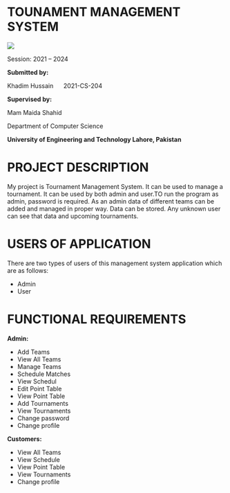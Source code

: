 # TOUNAMENT MANAGEMENT SYSTEM

![](media/image1.png)

Session: 2021 – 2024

**Submitted by:**

Khadim Hussain      2021-CS-204

**Supervised by:**

Mam Maida Shahid

Department of Computer Science

**University of Engineering and Technology Lahore, Pakistan**



# PROJECT DESCRIPTION

My project is Tournament Management System. It can be used to manage a
tournament. It can be used by both admin and user.TO run the program as
admin, password is required. As an admin data of different teams can be
added and managed in proper way. Data can be stored. Any unknown user
can see that data and upcoming tournaments.

# USERS OF APPLICATION

There are two types of users of this management system application which
are as follows:

  - Admin
  - User

# FUNCTIONAL REQUIREMENTS

**Admin:**
  - Add Teams
  - View All Teams
  - Manage Teams
  - Schedule Matches
  - View Schedul
  - Edit Point Table
  - View Point Table
  - Add Tournaments
  - View Tournaments
  - Change password
  - Change profile

**Customers:**

  - View All Teams
  - View Schedule
  - View Point Table
  - View Tournaments
  - Change profile

<!-- end list -->



